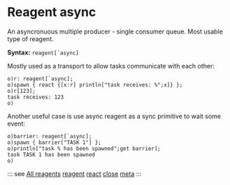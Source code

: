 # Reagent async

An asyncronuous multiple producer - single consumer queue.
Most usable type of reagent.

**Syntax:** ```reagent[`async]```

Mostly used as a transport to allow tasks communicate with each other:

```o
o)r: reagent[`async];
o)spawn { react {[x:r] println["task receives: %";x]} };
o)r[123];
task receives: 123
o)
```

Another useful case is use async reagent as a sync primitive to wait some event:

```o
o)barrier: reagent[`async];
o)spawn { barrier["TASK 1"] };
o)println["task % has been spawned";get barrier];
task TASK 1 has been spawned
o)
```

::: see
[All reagents](/reference/types/reagents/overview.md)
[reagent](/verbs/concurrency/reagent.md)
[react](/verbs/concurrency/react.md)
[close](/verbs/concurrency/close.md)
[meta](/verbs/other/meta.md)
:::
